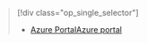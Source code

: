 > [!div class="op_single_selector"]
> * [<span data-ttu-id="91413-101">Azure Portal</span><span class="sxs-lookup"><span data-stu-id="91413-101">Azure portal</span></span>](../articles/storage/common/storage-e2e-troubleshooting.md)
> 
> 

